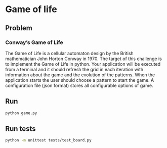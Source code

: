 # Game of life

## Problem 
### Conway’s Game of Life
The Game of Life is a cellular automaton design by the British mathematician John
Horton Conway in 1970. The target of this challenge is to implement the Game of Life in
python. Your application will be executed from a terminal and it should refresh the grid in
each iteration with information about the game and the evolution of the patterns. When the
application starts the user should choose a pattern to start the game. A configuration file
(json format) stores all configurable options of game.

## Run
```bash
python game.py
```

## Run tests
```bash
python -m unittest tests/test_board.py
```